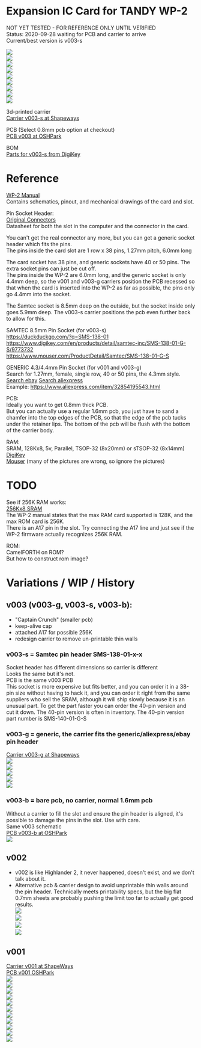 # Expansion IC Card for TANDY WP-2

NOT YET TESTED - FOR REFERENCE ONLY UNTIL VERIFIED  
Status: 2020-09-28 waiting for PCB and carrier to arrive  
Current/best version is v003-s  

![](WP-2_IC_Card_v003_1.jpg)  
![](WP-2_IC_Card_v003_2.jpg)  
![](WP-2_IC_Card_v003_3.jpg)  
![](WP-2_IC_Card_v003_4.jpg)  
![](WP-2_IC_Card_v003-s_1.jpg)  
![](WP-2_IC_Card_v003-s_2.jpg)  
![](WP-2_IC_Card_v003-s_3.jpg)  
![](WP-2_IC_Card_v003-s_4.jpg)  
![](PCB/WP-2_IC_Card_v003.svg)  

3d-printed carrier  
[Carrier v003-s at Shapeways](https://shpws.me/Si2L)  

PCB (Select 0.8mm pcb option at checkout)  
[PCB v003 at OSHPark](https://oshpark.com/shared_projects/5IXVjO6N)  

BOM  
[Parts for v003-s from DigiKey](https://www.digikey.com/short/zw2vwc)


# Reference
[WP-2 Manual](https://archive.org/search.php?query=Tandy%20WP-2)  
Contains schematics, pinout, and mechanical drawings of the card and slot.

Pin Socket Header:  
[Original Connectors](ref/JC20-B38S-F1.pdf)  
Datasheet for both the slot in the computer and the connector in the card.  

You can't get the real connector any more, but you can get a generic socket header which fits the pins.  
The pins inside the card slot are 1 row x 38 pins, 1.27mm pitch, 6.0mm long

The card socket has 38 pins, and generic sockets have 40 or 50 pins. The extra socket pins can just be cut off.  
The pins inside the WP-2 are 6.0mm long, and the generic socket is only 4.4mm deep, so the v001 and v003-g carriers position the PCB recessed so that when the card is inserted into the WP-2 as far as possible, the pins only go 4.4mm into the socket.  

The Samtec socket is 8.5mm deep on the outside, but the socket inside only goes 5.9mm deep. The v003-s carrier positions the pcb even further back to allow for this.  

SAMTEC 8.5mm Pin Socket (for v003-s)  
<https://duckduckgo.com/?q=SMS-138-01>  
<https://www.digikey.com/en/products/detail/samtec-inc/SMS-138-01-G-S/9773732>  
<https://www.mouser.com/ProductDetail/Samtec/SMS-138-01-G-S>  

GENERIC 4.3/4.4mm Pin Socket (for v001 and v003-g)  
Search for 1.27mm, female, single row, 40 or 50 pins, the 4.3mm style.
[Search ebay](https://ebay.com/sch/i.html?_nkw=1.27mm+header+female)
[Search aliexpress](https://www.aliexpress.com/wholesale?SearchText=1.27mm+female)  
Example: <https://www.aliexpress.com/item/32854195543.html>

PCB:  
Ideally you want to get 0.8mm thick PCB.  
But you can actually use a regular 1.6mm pcb, you just have to sand a chamfer into the top edges of the PCB, so that the edge of the pcb tucks under the retainer lips. The bottom of the pcb will be flush with the bottom of the carrier body.

RAM:  
SRAM, 128Kx8, 5v, Parallel, TSOP-32 (8x20mm) or sTSOP-32 (8x14mm)  
[DigiKey](https://www.digikey.com/short/zw38nv)  
[Mouser](https://mou.sr/2GcUWHl) (many of the pictures are wrong, so ignore the pictures)  

# TODO  
See if 256K RAM works:  
[256Kx8 SRAM](https://www.mouser.com/ProductDetail/Alliance-Memory/AS6C2008A-55STIN)  
The WP-2 manual states that the max RAM card supported is 128K, and the max ROM card is 256K.  
There is an A17 pin in the slot. Try connecting the A17 line and just see if the WP-2 firmware actually recognizes 256K RAM.  

ROM:  
CamelFORTH on ROM?  
But how to construct rom image?  

# Variations / WIP / History  
## v003 (v003-g, v003-s, v003-b):  
* "Captain Crunch" (smaller pcb)  
* keep-alive cap  
* attached A17 for possible 256K  
* redesign carrier to remove un-printable thin walls  

### v003-s = Samtec pin header SMS-138-01-x-x  
Socket header has different dimensions so carrier is different  
Looks the same but it's not.  
PCB is the same v003 PCB  
This socket is more expensive but fits better, and you can order it in a 38-pin size without having to hack it, and you can order it right from the same suppliers who sell the SRAM, although it will ship slowly because it is an unusual part. To get the part faster you can order the 40-pin version and cut it down. The 40-pin version is often in inventory. The 40-pin version part number is SMS-140-01-G-S  

### v003-g = generic, the carrier fits the generic/aliexpress/ebay pin header  
[Carrier v003-g at Shapeways](https://shpws.me/Sib8)  
![](WP-2_IC_Card_v003-g_1.jpg)  
![](Carrier_v003-g_1.jpg)  
![](WP-2_IC_Card_v003-g_2.jpg)  
![](WP-2_IC_Card_v003-g_4.jpg)  
![](WP-2_IC_Card_v003-g_3.jpg)  

### v003-b = bare pcb, no carrier, normal 1.6mm pcb  
Without a carrier to fill the slot and ensure the pin header is aligned, it's possible to damage the pins in the slot. Use with care.  
Same v003 schematic  
[PCB v003-b at OSHPark](https://oshpark.com/shared_projects/ZoP4Znqc)  
![](WP-2_IC_Card_v003-b_1.jpg)  

## v002  
* v002 is like Highlander 2, it never happened, doesn't exist, and we don't talk about it.  
* Alternative pcb & carrier design to avoid unprintable thin walls around the pin header. Technically meets printability specs, but the big flat 0.7mm sheets are probably pushing the limit too far to actually get good results.  
![](PCB_v002_1.jpg)  
![](Carrier_v002_45mm_1.jpg)  
![](Carrier_v002_45mm_2.jpg)  
![](Carrier_v002_45mm_3.jpg)  

## v001  
[Carrier v001 at ShapeWays](https://shpws.me/ShPo)  
[PCB v001 OSHPark](https://oshpark.com/shared_projects/7Gr3WoFh)  
![](WP-2_IC_Card_v001_1.jpg)  
![](WP-2_IC_Card_v001_2.jpg)  
![](WP-2_IC_Card_v001_3.jpg)  
![](WP-2_IC_Card_v001_4.jpg)  
![](WP-2_IC_Card_v001_5.jpg)  
![](WP-2_IC_Card_v001_6.jpg)  
![](WP-2_IC_Card_v001_7.jpg)  
![](WP-2_IC_Card_v001_8.jpg)  
![](WP-2_IC_Card_v001_9.jpg)  
![](WP-2_IC_Card_Carrier_v001_1.jpg)  
![](PCB/WP-2_IC_Card_RAM_v001.svg)  


